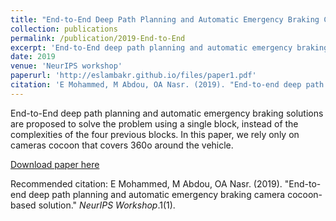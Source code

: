 ```yaml
---
title: "End-to-End Deep Path Planning and Automatic Emergency Braking Camera Cocoon-based Solution"
collection: publications
permalink: /publication/2019-End-to-End
excerpt: 'End-to-End deep path planning and automatic emergency braking solutions are proposed to solve the problem using a single block, instead of the complexities of the four previous blocks. In this paper, we rely only on cameras cocoon that covers 360o around the vehicle.'
date: 2019
venue: 'NeurIPS workshop'
paperurl: 'http://eslambakr.github.io/files/paper1.pdf'
citation: 'E Mohammed, M Abdou, OA Nasr. (2019). "End-to-end deep path planning and automatic emergency braking camera cocoon-based solution." <i>NeurIPS Workshop</i>.1(1).'
---
```

End-to-End deep path planning and automatic emergency braking solutions are proposed to solve the problem using a single block, instead of the complexities of the four previous blocks. In this paper, we rely only on cameras cocoon that covers 360o around the vehicle.

[Download paper here]([http://eslambakr.github.io/files/paper1.pdf])

Recommended citation: E Mohammed, M Abdou, OA Nasr. (2019). "End-to-end deep path planning and automatic emergency braking camera cocoon-based solution." <i>NeurIPS Workshop</i>.1(1).
